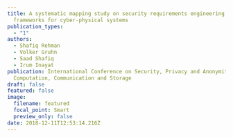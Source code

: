 ```yaml
---
title: A systematic mapping study on security requirements engineering
  frameworks for cyber-physical systems
publication_types:
  - "1"
authors:
  - Shafiq Rehman
  - Volker Gruhn
  - Saad Shafiq
  - Irum Inayat
publication: International Conference on Security, Privacy and Anonymity in
  Computation, Communication and Storage
draft: false
featured: false
image:
  filename: featured
  focal_point: Smart
  preview_only: false
date: 2018-12-11T12:53:14.216Z
---
```


